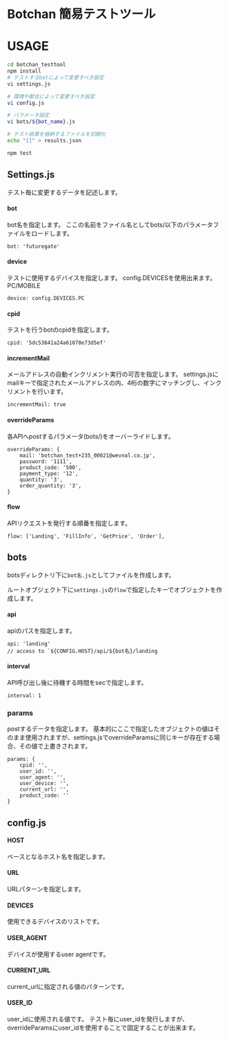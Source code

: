 # Botchan 簡易テストツール

# USAGE

```bash
cd botchan_testtool
npm install
# テストするbotによって変更すべき設定
vi settings.js

# 環境や都合によって変更すべき設定
vi config.js

# パラメータ設定
vi bots/${bot_name}.js

# テスト結果を格納するファイルを初期化
echo "[]" > results.json

npm test
```


## Settings.js
テスト毎に変更するデータを記述します。

#### bot
bot名を指定します。
ここの名前をファイル名としてbots/以下のパラメータファイルをロードします。
```
bot: 'futuregate'
``` 

#### device
テストに使用するデバイスを指定します。
config.DEVICESを使用出来ます。
PC/MOBILE
```
device: config.DEVICES.PC
```

#### cpid
テストを行うbotのcpidを指定します。

```
cpid: '5dc53641a24a61078e73d5ef'
```

#### incrementMail
メールアドレスの自動インクリメント実行の可否を指定します。
settings.jsにmailキーで指定されたメールアドレスの内、4桁の数字にマッチングし、インクリメントを行います。

```
incrementMail: true
```


#### overrideParams
各APIへpostするパラメータ(bots/)をオーバーライドします。

```
overrideParams: {
    mail: 'botchan_test+235_00021@wevnal.co.jp',
    password: '1111',
    product_code: '500',
    payment_type: '12',
    quantity: '3',
    order_quantity: '3',
}
 ```

#### flow
APIリクエストを発行する順番を指定します。

```
flow: ['Landing', 'FillInfo', 'GetPrice', 'Order'],
```


## bots

botsディレクトリ下に`bot名.js`としてファイルを作成します。

ルートオブジェクト下に`settings.js`の`flow`で指定したキーでオブジェクトを作成します。

#### api
apiのパスを指定します。
```
api: 'landing'
// access to `${CONFIG.HOST}/api/${bot名}/landing
```

#### interval
API呼び出し後に待機する時間をsecで指定します。
```
interval: 1
```

### params
postするデータを指定します。
基本的にここで指定したオブジェクトの値はそのまま使用されますが、settings.jsでoverrideParamsに同じキーが存在する場合、その値で上書きされます。

```
params: {
    cpid: '',
    user_id: '',
    user_agent: '',
    user_device: '',
    current_url: '',
    product_code: ''
}
```

## config.js

#### HOST
ベースとなるホスト名を指定します。

#### URL
URLパターンを指定します。

#### DEVICES
使用できるデバイスのリストです。

#### USER_AGENT
デバイスが使用するuser agentです。

#### CURRENT_URL
current_urlに指定される値のパターンです。

#### USER_ID
user_idに使用される値です。
テスト毎にuser_idを発行しますが、overrideParamsにuser_idを使用することで固定することが出来ます。

